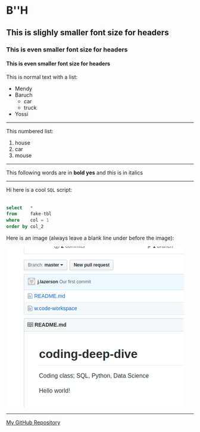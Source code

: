 # B''H

## This is slighly smaller font size for headers

### This is even smaller font size for headers

#### This is even smaller font size for headers

This is normal text with a list:
- Mendy
- Baruch
    - car
    - truck
- Yossi

---

This numbered list:
1. house
2. car
3. mouse

---

This following words are in **bold yes** and *this* is in italics

---

Hi here is a cool `SQL` script:

```sql

select   *
from     fake-tbl
where    col = 1
order by col_2

```

Here is an image (always leave a blank line under before the image):

![](random-screenshot.png)

---

[My GitHub Repository](https://github.com/Ylazerson/coding-deep-dive)
